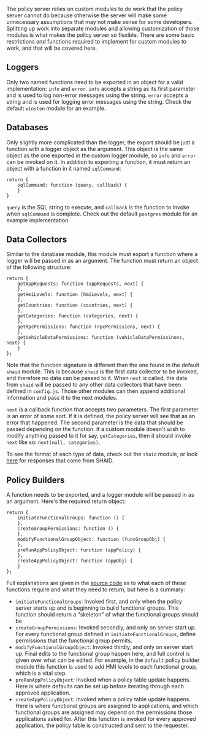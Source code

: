 The policy server relies on custom modules to do work that the policy server cannot do because otherwise the server will make some unnecessary assumptions that may not make sense for some developers. Splitting up work into separate modules and allowing customization of those modules is what makes the policy server so flexible. There are some basic restrictions and functions required to implement for custom modules to work, and that will be covered here.

## Loggers
Only two named functions need to be exported in an object for a valid implementation: `info` and `error`. `info` accepts a string as its first parameter and is used to log non-error messages using the string. `error` accepts a string and is used for logging error messages using the string. Check the default `winston` module for an example.

## Databases
Only slightly more complicated than the logger, the export should be just a function with a logger object as the argument. This object is the same object as the one exported in the custom logger module, so `info` and `error` can be invoked on it. In addition to exporting a function, it must return an object with a function in it named `sqlCommand`:
```
return {
    sqlCommand: function (query, callback) {
    }
}
```

`query` is the SQL string to execute, and `callback` is the function to invoke when `sqlCommand` is complete. Check out the default `postgres` module for an example implementation

## Data Collectors
Similar to the database module, this module must export a function where a logger will be passed in as an argument. The function must return an object of the following structure:
```
return {
    getAppRequests: function (appRequests, next) { 
    },
    getHmiLevels: function (hmiLevels, next) {
    },
    getCountries: function (countries, next) {
    },        
    getCategories: function (categories, next) {
    },
    getRpcPermissions: function (rpcPermissions, next) {
    },
    getVehicleDataPermissions: function (vehicleDataPermissinons, next) {
    }
};
```
Note that the function signature is different than the one found in the default `shaid` module. This is because `shaid` is the first data collector to be invoked, and therefore no data can be passed to it. When `next` is called, the data from `shaid` will be passed to any other data collectors that have been defined in `config.js`. Those other modules can then append additional information and pass it to the next modules. 

`next` is a callback function that accepts two parameters. The first parameter is an error of some sort. If it is defined, the policy server will see that as an error that happened. The second parameter is the data that should be passed depending on the function. If a custom module doesn't wish to modify anything passed to it for say, `getCategories`, then it should invoke `next` like so: `next(null, categories)`.

To see the format of each type of data, check out the `shaid` module, or look [here](https://smartdevicelink.com/en/docs/shaid/master/v2/) for responses that come from SHAID.

## Policy Builders
A function needs to be exported, and a logger module will be passed in as an argument. Here's the required return object:

```
return {
    initiateFunctionalGroups: function () {
    },
    createGroupPermissions: function () {
    },
    modifyFunctionalGroupObject: function (funcGroupObj) {
    },
    preRunAppPolicyObject: function (appPolicy) {
    },
    createAppPolicyObject: function (appObj) {
    }
};
```

Full explanations are given in the [source code](https://github.com/smartdevicelink/sdl_server/blob/v2/server/custom/policy-builders/default/index.js) as to what each of these functions require and what they need to return, but here is a summary:
* `initiateFunctionalGroups`: Invoked first, and only when the policy server starts up and is beginning to build functional groups. This function should return a "skeleton" of what the functional groups should be
* `createGroupPermissions`: Invoked secondly, and only on server start up. For every functional group defined in  `initiateFunctionalGroups`, define permissions that the functional group permits.
* `modifyFunctionalGroupObject`: Invoked thirdly, and only on server start up. Final edits to the functional group happen here, and full control is given over what can be edited. For example, in the `default` policy builder module this function is used to add HMI levels to each functional group, which is a vital step.
* `preRunAppPolicyObject`: Invoked when a policy table update happens. Here is where defaults can be set up before iterating through each approved application. 
* `createAppPolicyObject`: Invoked when a policy table update happens. Here is where functional groups are assigned to applications, and which functional groups are assigned may depend on the permissions those applications asked for. After this function is invoked for every approved application, the policy table is constructed and sent to the requester.
